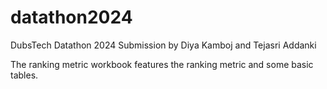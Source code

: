 # datathon2024
DubsTech Datathon 2024 Submission by Diya Kamboj and Tejasri Addanki

The ranking metric workbook features the ranking metric and some basic tables.
